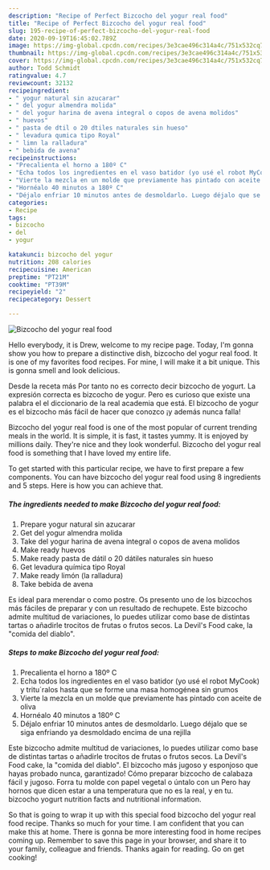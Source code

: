 ```yaml
---
description: "Recipe of Perfect Bizcocho del yogur real food"
title: "Recipe of Perfect Bizcocho del yogur real food"
slug: 195-recipe-of-perfect-bizcocho-del-yogur-real-food
date: 2020-09-19T16:45:02.789Z
image: https://img-global.cpcdn.com/recipes/3e3cae496c314a4c/751x532cq70/bizcocho-del-yogur-real-food-foto-principal.jpg
thumbnail: https://img-global.cpcdn.com/recipes/3e3cae496c314a4c/751x532cq70/bizcocho-del-yogur-real-food-foto-principal.jpg
cover: https://img-global.cpcdn.com/recipes/3e3cae496c314a4c/751x532cq70/bizcocho-del-yogur-real-food-foto-principal.jpg
author: Todd Schmidt
ratingvalue: 4.7
reviewcount: 32132
recipeingredient:
- " yogur natural sin azucarar"
- " del yogur almendra molida"
- " del yogur harina de avena integral o copos de avena molidos"
- " huevos"
- " pasta de dtil o 20 dtiles naturales sin hueso"
- " levadura qumica tipo Royal"
- " limn la ralladura"
- " bebida de avena"
recipeinstructions:
- "Precalienta el horno a 180º C"
- "Echa todos los ingredientes en el vaso batidor (yo usé el robot MyCook) y tritu´ralos hasta que se forme una masa homogénea sin grumos"
- "Vierte la mezcla en un molde que previamente has pintado con aceite de oliva"
- "Hornéalo 40 minutos a 180º C"
- "Déjalo enfriar 10 minutos antes de desmoldarlo. Luego déjalo que se siga enfriando ya desmoldado encima de una rejilla"
categories:
- Recipe
tags:
- bizcocho
- del
- yogur

katakunci: bizcocho del yogur 
nutrition: 208 calories
recipecuisine: American
preptime: "PT21M"
cooktime: "PT39M"
recipeyield: "2"
recipecategory: Dessert

---
```



![Bizcocho del yogur real food](https://img-global.cpcdn.com/recipes/3e3cae496c314a4c/751x532cq70/bizcocho-del-yogur-real-food-foto-principal.jpg)

Hello everybody, it is Drew, welcome to my recipe page. Today, I'm gonna show you how to prepare a distinctive dish, bizcocho del yogur real food. It is one of my favorites food recipes. For mine, I will make it a bit unique. This is gonna smell and look delicious.

Desde la receta más Por tanto no es correcto decir bizcocho de yogurt. La expresión correcta es bizcocho de yogur. Pero es curioso que existe una palabra el el diccionario de la real academia que está. El bizcocho de yogur es el bizcocho más fácil de hacer que conozco ¡y además nunca falla!

Bizcocho del yogur real food is one of the most popular of current trending meals in the world. It is simple, it is fast, it tastes yummy. It is enjoyed by millions daily. They're nice and they look wonderful. Bizcocho del yogur real food is something that I have loved my entire life.


To get started with this particular recipe, we have to first prepare a few components. You can have bizcocho del yogur real food using 8 ingredients and 5 steps. Here is how you can achieve that.

<!--inarticleads1-->

##### The ingredients needed to make Bizcocho del yogur real food:

1. Prepare  yogur natural sin azucarar
1. Get  del yogur almendra molida
1. Take  del yogur harina de avena integral o copos de avena molidos
1. Make ready  huevos
1. Make ready  pasta de dátil o 20 dátiles naturales sin hueso
1. Get  levadura química tipo Royal
1. Make ready  limón (la ralladura)
1. Take  bebida de avena


Es ideal para merendar o como postre. Os presento uno de los bizcochos más fáciles de preparar y con un resultado de rechupete. Este bizcocho admite multitud de variaciones, lo puedes utilizar como base de distintas tartas o añadirle trocitos de frutas o frutos secos. La Devil&#39;s Food cake, la &#34;comida del diablo&#34;. 

<!--inarticleads2-->

##### Steps to make Bizcocho del yogur real food:

1. Precalienta el horno a 180º C
1. Echa todos los ingredientes en el vaso batidor (yo usé el robot MyCook) y tritu´ralos hasta que se forme una masa homogénea sin grumos
1. Vierte la mezcla en un molde que previamente has pintado con aceite de oliva
1. Hornéalo 40 minutos a 180º C
1. Déjalo enfriar 10 minutos antes de desmoldarlo. Luego déjalo que se siga enfriando ya desmoldado encima de una rejilla


Este bizcocho admite multitud de variaciones, lo puedes utilizar como base de distintas tartas o añadirle trocitos de frutas o frutos secos. La Devil&#39;s Food cake, la &#34;comida del diablo&#34;. El bizcocho más jugoso y esponjoso que hayas probado nunca, garantizado! Cómo preparar bizcocho de calabaza fácil y jugoso. Forra tu molde con papel vegetal o úntalo con un Pero hay hornos que dicen estar a una temperatura que no es la real, y en tu. bizcocho yogurt nutrition facts and nutritional information. 

So that is going to wrap it up with this special food bizcocho del yogur real food recipe. Thanks so much for your time. I am confident that you can make this at home. There is gonna be more interesting food in home recipes coming up. Remember to save this page in your browser, and share it to your family, colleague and friends. Thanks again for reading. Go on get cooking!
